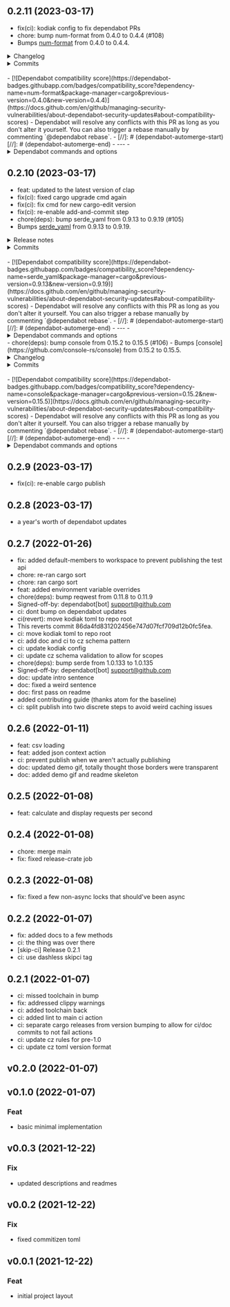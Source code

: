 ## 0.2.11 (2023-03-17)


- fix(ci): kodiak config to fix dependabot PRs
- chore: bump num-format from 0.4.0 to 0.4.4 (#108)
- Bumps [num-format](https://github.com/bcmyers/num-format) from 0.4.0 to 0.4.4.
<details>
<summary>Changelog</summary>
<p><em>Sourced from <a href="https://github.com/bcmyers/num-format/blob/main/CHANGELOG.md">num-format's changelog</a>.</em></p>
<blockquote>
<h1>0.4.3 (2022-10-09)</h1>
<ul>
<li>Add github actions CI</li>
<li>Fix a few clippy lints</li>
</ul>
<h1>0.4.2 (2022-10-09)</h1>
<ul>
<li>Bump 3rd party dependencies</li>
<li>Update <a href="https://github.com/unicode-cldr/cldr-numbers-full">cldr-numbers-full</a>
git submodule to commit <a href="https://github.com/unicode-cldr/cldr-numbers-full/commit/b52a87048985d3052f12d30d05cfe5423ad92709">b52a87048985d3052f12d30d05cfe5423ad92709</a></li>
<li><code>Locale::from_str</code> now supports underscore-delimited locales, e.g. &quot;de_DE&quot;,
in addition to previously supported dash-delimiated locales, e.g &quot;de-DE&quot;</li>
</ul>
</blockquote>
</details>
<details>
<summary>Commits</summary>
<ul>
<li><a href="https://github.com/bcmyers/num-format/commit/c2173715e17a48de2e0b453972715f78a8a7594b"><code>c217371</code></a> [num-format] 0.4.4</li>
<li><a href="https://github.com/bcmyers/num-format/commit/a2bdd9b8ce65c49e3b1d9496d29914995dcbfef8"><code>a2bdd9b</code></a> [num-format-windows] 0.4.4</li>
<li><a href="https://github.com/bcmyers/num-format/commit/fc443eb35450cbd7eb702bf8c6f86f71ea0dfebe"><code>fc443eb</code></a> [num-format-windows] Bump bindgen to 0.63.0</li>
<li><a href="https://github.com/bcmyers/num-format/commit/64e977605c1241dfdd397fa79702eb653f74bf1e"><code>64e9776</code></a> [num-format] 0.4.3</li>
<li><a href="https://github.com/bcmyers/num-format/commit/133d20cce170264c38d1f55eba547b4a3eed6af6"><code>133d20c</code></a> [num-format] Add justfile to replace scripts</li>
<li><a href="https://github.com/bcmyers/num-format/commit/91c783bc6c3cc14f3f192a1f351e8aad4460db41"><code>91c783b</code></a> [num-format] Add CI</li>
<li><a href="https://github.com/bcmyers/num-format/commit/b4e8067262f6dc66197469255705c29ae6ba2434"><code>b4e8067</code></a> [num-format-dev] Remove automatic running of rustfmt</li>
<li><a href="https://github.com/bcmyers/num-format/commit/829c5996e547111155c9548a102761f0f2cf7bc6"><code>829c599</code></a> [num-format] Update min rust version in README</li>
<li><a href="https://github.com/bcmyers/num-format/commit/f131d56b5aeee4f8892a8989454accef174c095c"><code>f131d56</code></a> [num-format] Remove refs to travis-ci.org, which no longer functions</li>
<li><a href="https://github.com/bcmyers/num-format/commit/51f2ff10a05dd94a716b8a5c8e772b38d80ae79f"><code>51f2ff1</code></a> [num-format] 0.4.2</li>
<li>Additional commits viewable in <a href="https://github.com/bcmyers/num-format/compare/v0.4.0...v0.4.4">compare view</a></li>
</ul>
</details>
<br />
- 
[![Dependabot compatibility score](https://dependabot-badges.githubapp.com/badges/compatibility_score?dependency-name=num-format&package-manager=cargo&previous-version=0.4.0&new-version=0.4.4)](https://docs.github.com/en/github/managing-security-vulnerabilities/about-dependabot-security-updates#about-compatibility-scores)
- Dependabot will resolve any conflicts with this PR as long as you don't alter it yourself. You can also trigger a rebase manually by commenting `@dependabot rebase`.
- [//]: # (dependabot-automerge-start)
[//]: # (dependabot-automerge-end)
- ---
- <details>
<summary>Dependabot commands and options</summary>
<br />
- You can trigger Dependabot actions by commenting on this PR:
- `@dependabot rebase` will rebase this PR
- `@dependabot recreate` will recreate this PR, overwriting any edits that have been made to it
- `@dependabot merge` will merge this PR after your CI passes on it
- `@dependabot squash and merge` will squash and merge this PR after your CI passes on it
- `@dependabot cancel merge` will cancel a previously requested merge and block automerging
- `@dependabot reopen` will reopen this PR if it is closed
- `@dependabot close` will close this PR and stop Dependabot recreating it. You can achieve the same result by closing it manually
- `@dependabot ignore this major version` will close this PR and stop Dependabot creating any more for this major version (unless you reopen the PR or upgrade to it yourself)
- `@dependabot ignore this minor version` will close this PR and stop Dependabot creating any more for this minor version (unless you reopen the PR or upgrade to it yourself)
- `@dependabot ignore this dependency` will close this PR and stop Dependabot creating any more for this dependency (unless you reopen the PR or upgrade to it yourself)
- 
</details>

## 0.2.10 (2023-03-17)


- feat: updated to the latest version of clap
- fix(ci): fixed cargo upgrade cmd again
- fix(ci): fix cmd for new cargo-edit version
- fix(ci): re-enable add-and-commit step
- chore(deps): bump serde_yaml from 0.9.13 to 0.9.19 (#105)
- Bumps [serde_yaml](https://github.com/dtolnay/serde-yaml) from 0.9.13 to 0.9.19.
<details>
<summary>Release notes</summary>
<p><em>Sourced from <a href="https://github.com/dtolnay/serde-yaml/releases">serde_yaml's releases</a>.</em></p>
<blockquote>
<h2>0.9.19</h2>
<ul>
<li>Fix message duplication between serde_yaml::Error's <code>Display</code> and <code>source()</code> (<a href="https://redirect.github.com/dtolnay/serde-yaml/issues/359">#359</a>, <a href="https://redirect.github.com/dtolnay/serde-yaml/issues/360">#360</a>)</li>
</ul>
<h2>0.9.18</h2>
<ul>
<li>Add support for emitting Unicode characters over codepoint U+FFFF (<a href="https://redirect.github.com/dtolnay/serde-yaml/issues/356">#356</a>)</li>
</ul>
<h2>0.9.17</h2>
<ul>
<li>Improve Debug representation of some error messages</li>
</ul>
<h2>0.9.16</h2>
<ul>
<li>Opt out of <code>-Zrustdoc-scrape-examples</code> on docs.rs for now</li>
</ul>
<h2>0.9.15</h2>
<ul>
<li>Documentation improvements</li>
</ul>
<h2>0.9.14</h2>
<ul>
<li>Implement <code>Deserializer</code> for <code>TaggedValue</code> and <code>&amp;TaggedValue</code> (<a href="https://redirect.github.com/dtolnay/serde-yaml/issues/339">#339</a>)</li>
</ul>
</blockquote>
</details>
<details>
<summary>Commits</summary>
<ul>
<li><a href="https://github.com/dtolnay/serde-yaml/commit/4e1cbd8d2feda364b0358e19e19a23e442208f89"><code>4e1cbd8</code></a> Release 0.9.19</li>
<li><a href="https://github.com/dtolnay/serde-yaml/commit/f351fc7a124a0c5176cbdf98fcd2537df5902cbc"><code>f351fc7</code></a> Merge pull request <a href="https://redirect.github.com/dtolnay/serde-yaml/issues/360">#360</a> from dtolnay/errorsource</li>
<li><a href="https://github.com/dtolnay/serde-yaml/commit/f27e4c5da3122a15d7be19d721a220516eeadcd2"><code>f27e4c5</code></a> Fix message duplication between error Display and source()</li>
<li><a href="https://github.com/dtolnay/serde-yaml/commit/fc039c635774e72072bda044f75e53b8877e2004"><code>fc039c6</code></a> Refer to std::error::Error trait as StdError</li>
<li><a href="https://github.com/dtolnay/serde-yaml/commit/7f1db12843a72e797cdaf3f49506c19b51659a64"><code>7f1db12</code></a> Release 0.9.18</li>
<li><a href="https://github.com/dtolnay/serde-yaml/commit/248d6de914b912695f6613ed0d4d0035d82e893e"><code>248d6de</code></a> Merge pull request <a href="https://redirect.github.com/dtolnay/serde-yaml/issues/358">#358</a> from dtolnay/unicode</li>
<li><a href="https://github.com/dtolnay/serde-yaml/commit/779f01676b3ac07a9bc8624d1f79c814b776ba6d"><code>779f016</code></a> Update U+1F389 test</li>
<li><a href="https://github.com/dtolnay/serde-yaml/commit/12b48b5547213f0c6179e4a666fb29caa46bc453"><code>12b48b5</code></a> Pull in Unicode high codepoints fix from unsafe-libyaml 0.2.7</li>
<li><a href="https://github.com/dtolnay/serde-yaml/commit/b6f69579df44b3d200d8975f862ef92e3e23db61"><code>b6f6957</code></a> Add test of Unicode larger than U+FFFF</li>
<li><a href="https://github.com/dtolnay/serde-yaml/commit/eac69a2a0bda6828e4b79ba3d57967099433e14c"><code>eac69a2</code></a> Merge pull request <a href="https://redirect.github.com/dtolnay/serde-yaml/issues/357">#357</a> from dtolnay/stringescape</li>
<li>Additional commits viewable in <a href="https://github.com/dtolnay/serde-yaml/compare/0.9.13...0.9.19">compare view</a></li>
</ul>
</details>
<br />
- 
[![Dependabot compatibility score](https://dependabot-badges.githubapp.com/badges/compatibility_score?dependency-name=serde_yaml&package-manager=cargo&previous-version=0.9.13&new-version=0.9.19)](https://docs.github.com/en/github/managing-security-vulnerabilities/about-dependabot-security-updates#about-compatibility-scores)
- Dependabot will resolve any conflicts with this PR as long as you don't alter it yourself. You can also trigger a rebase manually by commenting `@dependabot rebase`.
- [//]: # (dependabot-automerge-start)
[//]: # (dependabot-automerge-end)
- ---
- <details>
<summary>Dependabot commands and options</summary>
<br />
- You can trigger Dependabot actions by commenting on this PR:
- `@dependabot rebase` will rebase this PR
- `@dependabot recreate` will recreate this PR, overwriting any edits that have been made to it
- `@dependabot merge` will merge this PR after your CI passes on it
- `@dependabot squash and merge` will squash and merge this PR after your CI passes on it
- `@dependabot cancel merge` will cancel a previously requested merge and block automerging
- `@dependabot reopen` will reopen this PR if it is closed
- `@dependabot close` will close this PR and stop Dependabot recreating it. You can achieve the same result by closing it manually
- `@dependabot ignore this major version` will close this PR and stop Dependabot creating any more for this major version (unless you reopen the PR or upgrade to it yourself)
- `@dependabot ignore this minor version` will close this PR and stop Dependabot creating any more for this minor version (unless you reopen the PR or upgrade to it yourself)
- `@dependabot ignore this dependency` will close this PR and stop Dependabot creating any more for this dependency (unless you reopen the PR or upgrade to it yourself)
- 
</details>
- chore(deps): bump console from 0.15.2 to 0.15.5 (#106)
- Bumps [console](https://github.com/console-rs/console) from 0.15.2 to 0.15.5.
<details>
<summary>Changelog</summary>
<p><em>Sourced from <a href="https://github.com/console-rs/console/blob/master/CHANGELOG.md">console's changelog</a>.</em></p>
<blockquote>
<h2>0.15.5</h2>
<h3>Enhancements</h3>
<ul>
<li>Removed <code>regex</code> dependency. (<a href="https://redirect.github.com/console-rs/console/issues/153">#153</a>)</li>
<li>Clarified that <code>clicolors-control</code> is no longer used.</li>
<li>Handle non-tty terminals in <code>read_char</code>. (<a href="https://redirect.github.com/console-rs/console/issues/124">#124</a>)</li>
</ul>
<h2>0.15.4</h2>
<h3>Enhancements</h3>
<ul>
<li>Fix for regression where console size was misreported on windows. (<a href="https://redirect.github.com/console-rs/console/issues/151">#151</a>)</li>
</ul>
<h2>0.15.3</h2>
<h3>Enhancements</h3>
<ul>
<li>Dropped <code>terminal_size</code> dependency.</li>
</ul>
</blockquote>
</details>
<details>
<summary>Commits</summary>
<ul>
<li><a href="https://github.com/console-rs/console/commit/02fa5c0b428c1a5eb15a9411326bbad0a2b79d3b"><code>02fa5c0</code></a> 0.15.5</li>
<li><a href="https://github.com/console-rs/console/commit/e9969cf21a433f2b4a32a5edd352afefed3d61a6"><code>e9969cf</code></a> Update changelog</li>
<li><a href="https://github.com/console-rs/console/commit/ac6f2e38b11b1bbe0f235b2de3b40f96f96e9ae5"><code>ac6f2e3</code></a> read_char: Handle non-tty terminals explicitly (<a href="https://redirect.github.com/console-rs/console/issues/124">#124</a>)</li>
<li><a href="https://github.com/console-rs/console/commit/357ca1d385a2aa8aac6f434f3f4b560747edcb57"><code>357ca1d</code></a> Remove mention of not used clicolors-control</li>
<li><a href="https://github.com/console-rs/console/commit/b577923076cfb0aae671f40a3f0c6bd0afcedacb"><code>b577923</code></a> Bump actions/checkout from 2 to 3 (<a href="https://redirect.github.com/console-rs/console/issues/147">#147</a>)</li>
<li><a href="https://github.com/console-rs/console/commit/171fc16d898e761a695a78cee9fc100707d99892"><code>171fc16</code></a> Drop remaining usages of <code>regex</code> (<a href="https://redirect.github.com/console-rs/console/issues/153">#153</a>)</li>
<li><a href="https://github.com/console-rs/console/commit/a39d90be11e06170f8bbd1a790025f6e1f624708"><code>a39d90b</code></a> 0.15.4</li>
<li><a href="https://github.com/console-rs/console/commit/edfc4bbb05edb70279c720d28a1ba3cb580cbf7a"><code>edfc4bb</code></a> Fix invalid terminal size being returned on Windows (<a href="https://redirect.github.com/console-rs/console/issues/151">#151</a>)</li>
<li><a href="https://github.com/console-rs/console/commit/1b72810fea0b5de9624553265800732a8fe703b8"><code>1b72810</code></a> 0.15.3</li>
<li><a href="https://github.com/console-rs/console/commit/55b043e746745ddf394295f7153dfa56cb6d548e"><code>55b043e</code></a> run clippy on all targets (<a href="https://redirect.github.com/console-rs/console/issues/141">#141</a>)</li>
<li>Additional commits viewable in <a href="https://github.com/console-rs/console/compare/0.15.2...0.15.5">compare view</a></li>
</ul>
</details>
<br />
- 
[![Dependabot compatibility score](https://dependabot-badges.githubapp.com/badges/compatibility_score?dependency-name=console&package-manager=cargo&previous-version=0.15.2&new-version=0.15.5)](https://docs.github.com/en/github/managing-security-vulnerabilities/about-dependabot-security-updates#about-compatibility-scores)
- Dependabot will resolve any conflicts with this PR as long as you don't alter it yourself. You can also trigger a rebase manually by commenting `@dependabot rebase`.
- [//]: # (dependabot-automerge-start)
[//]: # (dependabot-automerge-end)
- ---
- <details>
<summary>Dependabot commands and options</summary>
<br />
- You can trigger Dependabot actions by commenting on this PR:
- `@dependabot rebase` will rebase this PR
- `@dependabot recreate` will recreate this PR, overwriting any edits that have been made to it
- `@dependabot merge` will merge this PR after your CI passes on it
- `@dependabot squash and merge` will squash and merge this PR after your CI passes on it
- `@dependabot cancel merge` will cancel a previously requested merge and block automerging
- `@dependabot reopen` will reopen this PR if it is closed
- `@dependabot close` will close this PR and stop Dependabot recreating it. You can achieve the same result by closing it manually
- `@dependabot ignore this major version` will close this PR and stop Dependabot creating any more for this major version (unless you reopen the PR or upgrade to it yourself)
- `@dependabot ignore this minor version` will close this PR and stop Dependabot creating any more for this minor version (unless you reopen the PR or upgrade to it yourself)
- `@dependabot ignore this dependency` will close this PR and stop Dependabot creating any more for this dependency (unless you reopen the PR or upgrade to it yourself)
- 
</details>

## 0.2.9 (2023-03-17)


- fix(ci): re-enable cargo publish

## 0.2.8 (2023-03-17)

- a year's worth of dependabot updates

## 0.2.7 (2022-01-26)


- fix: added default-members to workspace to prevent publishing the test api
- chore: re-ran cargo sort
- chore: ran cargo sort
- feat: added environment variable overrides
- chore(deps): bump reqwest from 0.11.8 to 0.11.9
- Signed-off-by: dependabot[bot] <support@github.com>
- ci: dont bump on dependabot updates
- ci(revert): move kodiak toml to repo root
- This reverts commit 86da4fd831202456e747d07fcf709d12b0fc5fea.
- ci: move kodiak toml to repo root
- ci: add doc and ci to cz schema pattern
- ci: update kodiak config
- ci: update cz schema validation to allow for scopes
- chore(deps): bump serde from 1.0.133 to 1.0.135
- Signed-off-by: dependabot[bot] <support@github.com>
- doc: update intro sentence
- doc: fixed a weird sentence
- doc: first pass on readme
- added contributing guide (thanks atom for the baseline)
- ci: split publish into two discrete steps to avoid weird caching issues

## 0.2.6 (2022-01-11)


- feat: csv loading
- feat: added json context action
- ci: prevent publish when we aren't actually publishing
- doc: updated demo gif, totally thought those borders were transparent
- doc: added demo gif and readme skeleton

## 0.2.5 (2022-01-08)


- feat: calculate and display requests per second

## 0.2.4 (2022-01-08)


- chore: merge main
- fix: fixed release-crate job

## 0.2.3 (2022-01-08)


- fix: fixed a few non-async locks that should've been async

## 0.2.2 (2022-01-07)


- fix: added docs to a few methods
- ci: the thing was over there
- [skip-ci] Release 0.2.1
- ci: use dashless skipci tag

## 0.2.1 (2022-01-07)


- ci: missed toolchain in bump
- fix: addressed clippy warnings
- ci: added toolchain back
- ci: added lint to main ci action
- ci: separate cargo releases from version bumping to allow for ci/doc commits to not fail actions
- ci: update cz rules for pre-1.0
- ci: update cz toml version format

## v0.2.0 (2022-01-07)

## v0.1.0 (2022-01-07)

### Feat

- basic minimal implementation

## v0.0.3 (2021-12-22)

### Fix

- updated descriptions and readmes

## v0.0.2 (2021-12-22)

### Fix

- fixed commitizen toml

## v0.0.1 (2021-12-22)

### Feat

- initial project layout
